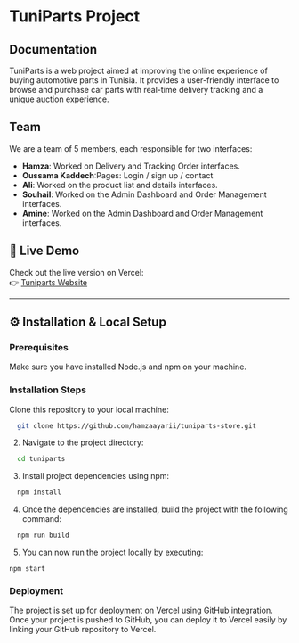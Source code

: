 # TuniParts Project

## Documentation

TuniParts is a web project aimed at improving the online experience of buying automotive parts in Tunisia. It provides a user-friendly interface to browse and purchase car parts with real-time delivery tracking and a unique auction experience.

## Team

We are a team of 5 members, each responsible for two interfaces:

- **Hamza**: Worked on Delivery and Tracking Order interfaces.
- **Oussama Kaddech**:Pages: Login / sign up / contact
- **Ali**: Worked on the product list and details interfaces.
- **Souhail**: Worked on the Admin Dashboard and Order Management interfaces.
- **Amine**: Worked on the Admin Dashboard and Order Management interfaces.

## 🔗 Live Demo
Check out the live version on Vercel:  
👉 [Tuniparts Website](https://tuni-parts-9k2j.vercel.app/index.html)

---

## ⚙️ Installation & Local Setup


### Prerequisites
Make sure you have installed Node.js and npm on your machine.

### Installation Steps
Clone this repository to your local machine:
```bash
  git clone https://github.com/hamzaayarii/tuniparts-store.git
```

2. Navigate to the project directory:
```bash
  cd tuniparts
```

3. Install project dependencies using npm:
```bash
  npm install
```

4. Once the dependencies are installed, build the project with the following command:
```bash
  npm run build
```

5. You can now run the project locally by executing:
   
  `npm start`

### Deployment
The project is set up for deployment on Vercel using GitHub integration. Once your project is pushed to GitHub, you can deploy it to Vercel easily by linking your GitHub repository to Vercel.

